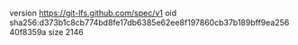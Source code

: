 version https://git-lfs.github.com/spec/v1
oid sha256:d373b1c8cb774bd8fe17db6385e62ee8f197860cb37b189bff9ea25640f8359a
size 2146
